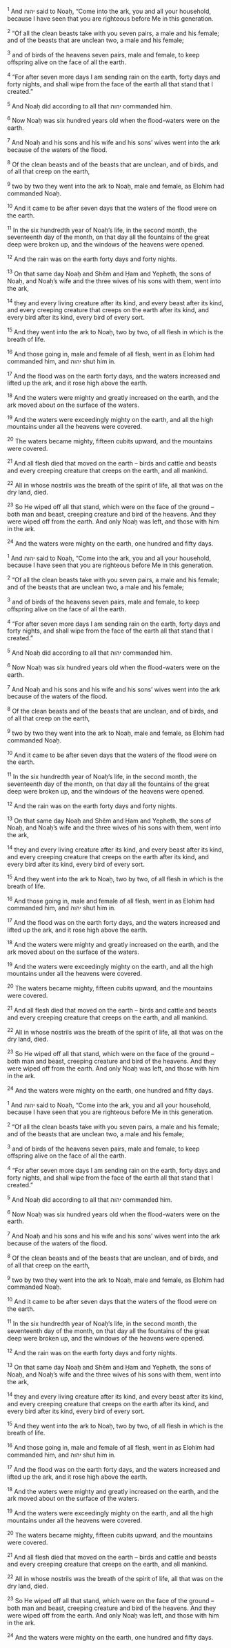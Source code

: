 <sup>1</sup> And יהוה said to Noaḥ, “Come into the ark, you and all your household, because I have seen that you are righteous before Me in this generation.

<sup>2</sup> “Of all the clean beasts take with you seven pairs, a male and his female; and of the beasts that are unclean two, a male and his female;

<sup>3</sup> and of birds of the heavens seven pairs, male and female, to keep offspring alive on the face of all the earth.

<sup>4</sup> “For after seven more days I am sending rain on the earth, forty days and forty nights, and shall wipe from the face of the earth all that stand that I created.”

<sup>5</sup> And Noaḥ did according to all that יהוה commanded him.

<sup>6</sup> Now Noaḥ was six hundred years old when the flood-waters were on the earth.

<sup>7</sup> And Noaḥ and his sons and his wife and his sons’ wives went into the ark because of the waters of the flood.

<sup>8</sup> Of the clean beasts and of the beasts that are unclean, and of birds, and of all that creep on the earth,

<sup>9</sup> two by two they went into the ark to Noaḥ, male and female, as Elohim had commanded Noaḥ.

<sup>10</sup> And it came to be after seven days that the waters of the flood were on the earth.

<sup>11</sup> In the six hundredth year of Noaḥ’s life, in the second month, the seventeenth day of the month, on that day all the fountains of the great deep were broken up, and the windows of the heavens were opened.

<sup>12</sup> And the rain was on the earth forty days and forty nights.

<sup>13</sup> On that same day Noaḥ and Shĕm and Ḥam and Yepheth, the sons of Noaḥ, and Noaḥ’s wife and the three wives of his sons with them, went into the ark,

<sup>14</sup> they and every living creature after its kind, and every beast after its kind, and every creeping creature that creeps on the earth after its kind, and every bird after its kind, every bird of every sort.

<sup>15</sup> And they went into the ark to Noaḥ, two by two, of all flesh in which is the breath of life.

<sup>16</sup> And those going in, male and female of all flesh, went in as Elohim had commanded him, and יהוה shut him in.

<sup>17</sup> And the flood was on the earth forty days, and the waters increased and lifted up the ark, and it rose high above the earth.

<sup>18</sup> And the waters were mighty and greatly increased on the earth, and the ark moved about on the surface of the waters.

<sup>19</sup> And the waters were exceedingly mighty on the earth, and all the high mountains under all the heavens were covered.

<sup>20</sup> The waters became mighty, fifteen cubits upward, and the mountains were covered.

<sup>21</sup> And all flesh died that moved on the earth – birds and cattle and beasts and every creeping creature that creeps on the earth, and all mankind.

<sup>22</sup> All in whose nostrils was the breath of the spirit of life, all that was on the dry land, died.

<sup>23</sup> So He wiped off all that stand, which were on the face of the ground – both man and beast, creeping creature and bird of the heavens. And they were wiped off from the earth. And only Noaḥ was left, and those with him in the ark.

<sup>24</sup> And the waters were mighty on the earth, one hundred and fifty days.

<sup>1</sup> And יהוה said to Noaḥ, “Come into the ark, you and all your household, because I have seen that you are righteous before Me in this generation.

<sup>2</sup> “Of all the clean beasts take with you seven pairs, a male and his female; and of the beasts that are unclean two, a male and his female;

<sup>3</sup> and of birds of the heavens seven pairs, male and female, to keep offspring alive on the face of all the earth.

<sup>4</sup> “For after seven more days I am sending rain on the earth, forty days and forty nights, and shall wipe from the face of the earth all that stand that I created.”

<sup>5</sup> And Noaḥ did according to all that יהוה commanded him.

<sup>6</sup> Now Noaḥ was six hundred years old when the flood-waters were on the earth.

<sup>7</sup> And Noaḥ and his sons and his wife and his sons’ wives went into the ark because of the waters of the flood.

<sup>8</sup> Of the clean beasts and of the beasts that are unclean, and of birds, and of all that creep on the earth,

<sup>9</sup> two by two they went into the ark to Noaḥ, male and female, as Elohim had commanded Noaḥ.

<sup>10</sup> And it came to be after seven days that the waters of the flood were on the earth.

<sup>11</sup> In the six hundredth year of Noaḥ’s life, in the second month, the seventeenth day of the month, on that day all the fountains of the great deep were broken up, and the windows of the heavens were opened.

<sup>12</sup> And the rain was on the earth forty days and forty nights.

<sup>13</sup> On that same day Noaḥ and Shĕm and Ḥam and Yepheth, the sons of Noaḥ, and Noaḥ’s wife and the three wives of his sons with them, went into the ark,

<sup>14</sup> they and every living creature after its kind, and every beast after its kind, and every creeping creature that creeps on the earth after its kind, and every bird after its kind, every bird of every sort.

<sup>15</sup> And they went into the ark to Noaḥ, two by two, of all flesh in which is the breath of life.

<sup>16</sup> And those going in, male and female of all flesh, went in as Elohim had commanded him, and יהוה shut him in.

<sup>17</sup> And the flood was on the earth forty days, and the waters increased and lifted up the ark, and it rose high above the earth.

<sup>18</sup> And the waters were mighty and greatly increased on the earth, and the ark moved about on the surface of the waters.

<sup>19</sup> And the waters were exceedingly mighty on the earth, and all the high mountains under all the heavens were covered.

<sup>20</sup> The waters became mighty, fifteen cubits upward, and the mountains were covered.

<sup>21</sup> And all flesh died that moved on the earth – birds and cattle and beasts and every creeping creature that creeps on the earth, and all mankind.

<sup>22</sup> All in whose nostrils was the breath of the spirit of life, all that was on the dry land, died.

<sup>23</sup> So He wiped off all that stand, which were on the face of the ground – both man and beast, creeping creature and bird of the heavens. And they were wiped off from the earth. And only Noaḥ was left, and those with him in the ark.

<sup>24</sup> And the waters were mighty on the earth, one hundred and fifty days.

<sup>1</sup> And יהוה said to Noaḥ, “Come into the ark, you and all your household, because I have seen that you are righteous before Me in this generation.

<sup>2</sup> “Of all the clean beasts take with you seven pairs, a male and his female; and of the beasts that are unclean two, a male and his female;

<sup>3</sup> and of birds of the heavens seven pairs, male and female, to keep offspring alive on the face of all the earth.

<sup>4</sup> “For after seven more days I am sending rain on the earth, forty days and forty nights, and shall wipe from the face of the earth all that stand that I created.”

<sup>5</sup> And Noaḥ did according to all that יהוה commanded him.

<sup>6</sup> Now Noaḥ was six hundred years old when the flood-waters were on the earth.

<sup>7</sup> And Noaḥ and his sons and his wife and his sons’ wives went into the ark because of the waters of the flood.

<sup>8</sup> Of the clean beasts and of the beasts that are unclean, and of birds, and of all that creep on the earth,

<sup>9</sup> two by two they went into the ark to Noaḥ, male and female, as Elohim had commanded Noaḥ.

<sup>10</sup> And it came to be after seven days that the waters of the flood were on the earth.

<sup>11</sup> In the six hundredth year of Noaḥ’s life, in the second month, the seventeenth day of the month, on that day all the fountains of the great deep were broken up, and the windows of the heavens were opened.

<sup>12</sup> And the rain was on the earth forty days and forty nights.

<sup>13</sup> On that same day Noaḥ and Shĕm and Ḥam and Yepheth, the sons of Noaḥ, and Noaḥ’s wife and the three wives of his sons with them, went into the ark,

<sup>14</sup> they and every living creature after its kind, and every beast after its kind, and every creeping creature that creeps on the earth after its kind, and every bird after its kind, every bird of every sort.

<sup>15</sup> And they went into the ark to Noaḥ, two by two, of all flesh in which is the breath of life.

<sup>16</sup> And those going in, male and female of all flesh, went in as Elohim had commanded him, and יהוה shut him in.

<sup>17</sup> And the flood was on the earth forty days, and the waters increased and lifted up the ark, and it rose high above the earth.

<sup>18</sup> And the waters were mighty and greatly increased on the earth, and the ark moved about on the surface of the waters.

<sup>19</sup> And the waters were exceedingly mighty on the earth, and all the high mountains under all the heavens were covered.

<sup>20</sup> The waters became mighty, fifteen cubits upward, and the mountains were covered.

<sup>21</sup> And all flesh died that moved on the earth – birds and cattle and beasts and every creeping creature that creeps on the earth, and all mankind.

<sup>22</sup> All in whose nostrils was the breath of the spirit of life, all that was on the dry land, died.

<sup>23</sup> So He wiped off all that stand, which were on the face of the ground – both man and beast, creeping creature and bird of the heavens. And they were wiped off from the earth. And only Noaḥ was left, and those with him in the ark.

<sup>24</sup> And the waters were mighty on the earth, one hundred and fifty days.

